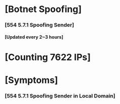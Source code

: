 # [Botnet Spoofing]
### [554 5.7.1 Spoofing Sender]
#### [Updated every 2~3 hours]

# [Counting 7622 IPs]

# [Symptoms] 
###   [554 5.7.1 Spoofing Sender in Local Domain]
